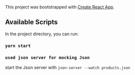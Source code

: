 This project was bootstrapped with [Create React App](https://github.com/facebook/create-react-app).

## Available Scripts

In the project directory, you can run:

### `yarn start`

### `used json server for mocking Json`

start the Json server with `json-server --watch products.json`

